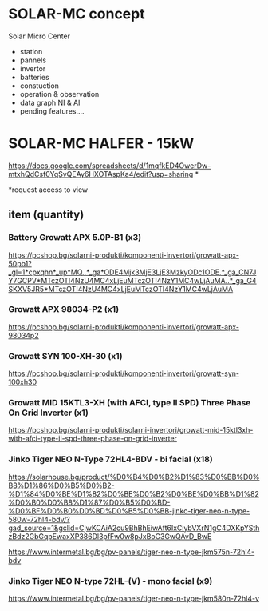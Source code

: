 # SOLAR-MC concept
Solar Micro Center
- station
- pannels
- invertor
- batteries
- constuction
- operation & observation
- data graph NI & AI
- pending features....

# SOLAR-MC HALFER - 15kW
https://docs.google.com/spreadsheets/d/1mqfkED4OwerDw-mtxhQdCsf0YqSvQEAy6HXOTAspKa4/edit?usp=sharing *

*request access to view 

## item (quantity)
### Battery Growatt APX 5.0P-B1 (x3)
https://pcshop.bg/solarni-produkti/komponenti-invertori/growatt-apx-50pb1?_gl=1*cpxqhn*_up*MQ..*_ga*ODE4Mjk3MjE3LjE3MzkyODc1ODE.*_ga_CN7JY7GCPV*MTczOTI4NzU4MC4xLjEuMTczOTI4NzY1MC4wLjAuMA..*_ga_G4SKXV5JR5*MTczOTI4NzU4MC4xLjEuMTczOTI4NzY1MC4wLjAuMA
### Growatt APX 98034-P2 (x1)
https://pcshop.bg/solarni-produkti/komponenti-invertori/growatt-apx-98034p2
### Growatt SYN 100-XH-30 (x1)
https://pcshop.bg/solarni-produkti/komponenti-invertori/growatt-syn-100xh30
### Growatt MID 15KTL3-XH (with AFCI, type II SPD) Three Phase On Grid Inverter (x1)
https://pcshop.bg/solarni-produkti/solarni-invertori/growatt-mid-15ktl3xh-with-afci-type-ii-spd-three-phase-on-grid-inverter
### Jinko Tiger NEO N-Type 72HL4-BDV - bi facial (x18)
https://solarhouse.bg/product/%D0%B4%D0%B2%D1%83%D0%BB%D0%B8%D1%86%D0%B5%D0%B2-%D1%84%D0%BE%D1%82%D0%BE%D0%B2%D0%BE%D0%BB%D1%82%D0%B0%D0%B8%D1%87%D0%B5%D0%BD-%D0%BF%D0%B0%D0%BD%D0%B5%D0%BB-jinko-tiger-neo-n-type-580w-72hl4-bdv/?gad_source=1&gclid=CjwKCAiA2cu9BhBhEiwAft6IxCiybVXrN1gC4DXKpYSthzBdz2GbGqpEwaxXP386Dl3pfFw0w8pJxBoC3GwQAvD_BwE

https://www.intermetal.bg/bg/pv-panels/tiger-neo-n-type-jkm575n-72hl4-bdv
### Jinko Tiger NEO N-type 72HL-(V) - mono facial (x9)
https://www.intermetal.bg/bg/pv-panels/tiger-neo-n-type-jkm580n-72hl4-v
